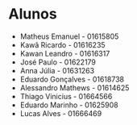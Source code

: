 # Alunos

* Matheus Emanuel - 01615805
* Kawã Ricardo - 01616235
* Kawan Leandro - 01616317
* José Paulo - 01622179
* Anna Júlia - 01631263
* Eduardo Gonçalves - 01618738
* Alessandro Mathews - 01614625
* Thiago Vinicius - 01664566
* Eduardo Marinho - 01625908
* Lucas Alves - 01666469